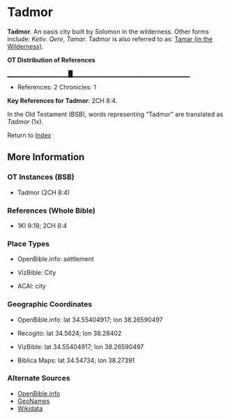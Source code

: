 # Tadmor
**Tadmor**. 
An oasis city built by Solomon in the wilderness. 
Other forms include: 
*Ketiv. Qere*, *Tamar*. 
Tadmor is also referred to as: 
[Tamar (in the Wilderness)](Tamar.md). 


**OT Distribution of References**

▁▁▁▁▁▁▁▁▁▁▁▁▁█▁▁▁▁▁▁▁▁▁▁▁▁▁▁▁▁▁▁▁▁▁▁▁▁▁
* References: 2 Chronicles: 1



**Key References for Tadmor**: 
2CH 8:4. 


In the Old Testament (BSB), words representing “Tadmor” are translated as 
*Tadmor* (1x). 




Return to [Index](00-Index.md)

## More Information

### OT Instances (BSB)

* Tadmor (2CH 8:4)



### References (Whole Bible)

* 1KI 9:18; 2CH 8:4


### Place Types

* OpenBible.info: settlement

* VizBible: City

* ACAI: city



### Geographic Coordinates

* OpenBible.info: lat 34.55404917; lon 38.26590497

* Recogito: lat 34.5624; lon 38.28402

* VizBible: lat 34.55404917; lon 38.26590497

* Biblica Maps: lat 34.54734; lon 38.27391



### Alternate Sources

* [OpenBible.info](https://www.openbible.info/geo/ancient/ad797fe)
* [GeoNames](http://sws.geonames.org/163808)
* [Wikidata](http://www.wikidata.org/entity/Q5747)



